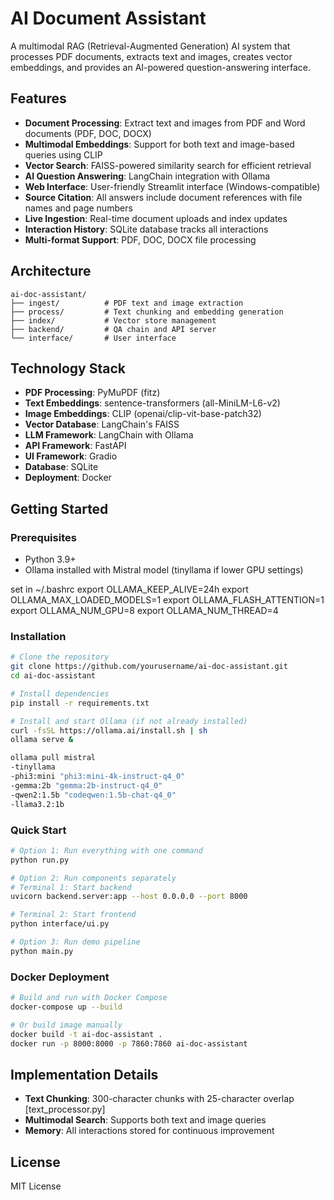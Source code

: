 # AI Document Assistant

A multimodal RAG (Retrieval-Augmented Generation) AI system that processes PDF documents, extracts text and images, creates vector embeddings, and provides an AI-powered question-answering interface.

## Features

- **Document Processing**: Extract text and images from PDF and Word documents (PDF, DOC, DOCX)
- **Multimodal Embeddings**: Support for both text and image-based queries using CLIP
- **Vector Search**: FAISS-powered similarity search for efficient retrieval
- **AI Question Answering**: LangChain integration with Ollama
- **Web Interface**: User-friendly Streamlit interface (Windows-compatible)
- **Source Citation**: All answers include document references with file names and page numbers
- **Live Ingestion**: Real-time document uploads and index updates
- **Interaction History**: SQLite database tracks all interactions
- **Multi-format Support**: PDF, DOC, DOCX file processing

## Architecture

```
ai-doc-assistant/
├── ingest/          # PDF text and image extraction
├── process/         # Text chunking and embedding generation  
├── index/           # Vector store management
├── backend/         # QA chain and API server
└── interface/       # User interface
```

## Technology Stack

- **PDF Processing**: PyMuPDF (fitz)
- **Text Embeddings**: sentence-transformers (all-MiniLM-L6-v2)
- **Image Embeddings**: CLIP (openai/clip-vit-base-patch32)
- **Vector Database**: LangChain's FAISS
- **LLM Framework**: LangChain with Ollama
- **API Framework**: FastAPI
- **UI Framework**: Gradio
- **Database**: SQLite
- **Deployment**: Docker

## Getting Started

### Prerequisites

- Python 3.9+
- Ollama installed with Mistral model (tinyllama if lower GPU settings)

set in ~/.bashrc
export OLLAMA_KEEP_ALIVE=24h
export OLLAMA_MAX_LOADED_MODELS=1
export OLLAMA_FLASH_ATTENTION=1
export OLLAMA_NUM_GPU=8
export OLLAMA_NUM_THREAD=4

### Installation

```bash
# Clone the repository
git clone https://github.com/yourusername/ai-doc-assistant.git
cd ai-doc-assistant

# Install dependencies
pip install -r requirements.txt

# Install and start Ollama (if not already installed)
curl -fsSL https://ollama.ai/install.sh | sh
ollama serve &

ollama pull mistral
-tinyllama
-phi3:mini "phi3:mini-4k-instruct-q4_0"
-gemma:2b "gemma:2b-instruct-q4_0"
-qwen2:1.5b "codeqwen:1.5b-chat-q4_0"
-llama3.2:1b
```

### Quick Start

```bash
# Option 1: Run everything with one command
python run.py

# Option 2: Run components separately
# Terminal 1: Start backend
uvicorn backend.server:app --host 0.0.0.0 --port 8000

# Terminal 2: Start frontend  
python interface/ui.py

# Option 3: Run demo pipeline
python main.py
```

### Docker Deployment

```bash
# Build and run with Docker Compose
docker-compose up --build

# Or build image manually
docker build -t ai-doc-assistant .
docker run -p 8000:8000 -p 7860:7860 ai-doc-assistant
```

## Implementation Details

- **Text Chunking**: 300-character chunks with 25-character overlap [text_processor.py]
- **Multimodal Search**: Supports both text and image queries
- **Memory**: All interactions stored for continuous improvement

## License

MIT License
